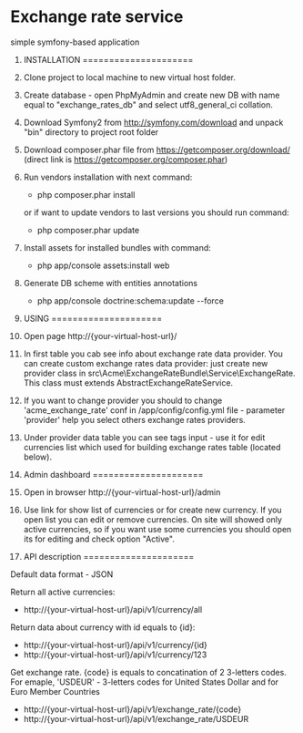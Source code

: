 Exchange rate service
=====================

simple symfony-based application

1. INSTALLATION
=====================

1. Clone project to local machine to new virtual host folder.
2. Create database - open PhpMyAdmin and create new DB with name equal to "exchange_rates_db" and select utf8_general_ci collation.
3. Download Symfony2 from http://symfony.com/download and unpack "bin" directory to project root folder
4. Download composer.phar file from https://getcomposer.org/download/ (direct link is https://getcomposer.org/composer.phar)
5. Run vendors installation with next command:
    - php composer.phar install

    or if want to update vendors to last versions you should run command:
    - php composer.phar update

6. Install assets for installed bundles with command:
    - php app/console assets:install web

7. Generate DB scheme with entities annotations
    - php app/console doctrine:schema:update --force

2. USING
=====================

1. Open page http://{your-virtual-host-url}/
2. In first table you cab see info about exchange rate data provider.
You can create custom exchange rates data provider: just create new provider class in src\Acme\ExchangeRateBundle\Service\ExchangeRate.
This class must extends AbstractExchangeRateService.
3. If you want to change provider you should to change 'acme_exchange_rate' conf in /app/config/config.yml file - parameter 'provider' help you select others exchange rates providers.
4. Under provider data table you can see tags input - use it for edit currencies list which used for building exchange rates table (located below).


3. Admin dashboard
=====================

1. Open in browser http://{your-virtual-host-url}/admin
2. Use link for show list of currencies or for create new currency. If you open list you can edit or remove currencies.
On site will showed only active currencies, so if you want use some currencies you should open its for editing and check option "Active".

4. API description
=====================

Default data format - JSON

Return all active currencies:
+ http://{your-virtual-host-url}/api/v1/currency/all

Return data about currency with id equals to {id}:
+ http://{your-virtual-host-url}/api/v1/currency/{id}
+ http://{your-virtual-host-url}/api/v1/currency/123

Get exchange rate. {code} is equals to concatination of 2 3-letters codes. For emaple, 'USDEUR' - 3-letters codes for United States Dollar and for Euro Member Countries
+ http://{your-virtual-host-url}/api/v1/exchange_rate/{code}
+ http://{your-virtual-host-url}/api/v1/exchange_rate/USDEUR
